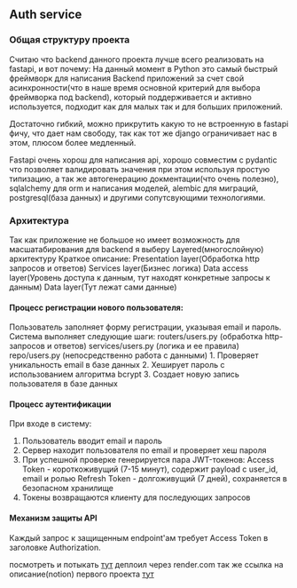## **Auth service**

### **Общая структуру проекта**
Считаю что backend данного проекта лучше всего реализовать на fastapi, и вот почему:
  На данный момент в Python это самый быстрый фреймворк для написания Backend
  приложений за счет свой асинхронности(что в наше время основной критерий для
  выбора фреймворка под backend), который поддерживается и активно используется,
  подходит как для малых так и для больших приложений.
  
  Достаточно гибкий, можно прикрутить какую то не встроенную в fastapi фичу, что дает
  нам свободу, так как тот же django ограничивает нас в этом, плюсом более
  медленный.
  
  Fastapi очень хорош для написания api, хорошо совместим с pydantic что позволяет
  валидировать значения при этом используя простую типизацию, а так же
  автогенерацию докментации(что очень полезно), sqlalchemy для orm и написания
  моделей, alembic для миграций, postgresql(база данных) и другими сопутсвующими
  технологиями.

### **Архитектура**
Так как приложение не большое но имеет возможность для масшатабирования для
backend я выберу Layered(многослойную) архитектуру
Краткое описание:
Presentation layer(Обработка http запросов и ответов)
Services layer(Бизнес логика)
Data access layer(Уровень доступа к данным, тут находят конкретные запросы к
данным)
Data layer(Тут лежат сами данные)


#### Процесс регистрации нового пользователя:
  Пользователь заполняет форму регистрации, указывая email и пароль.
  Система выполняет следующие шаги:
    routers/users.py (обработка http-запросов и ответов)
    services/users.py (логика и ее правила)
    repo/users.py (непосредственно работа с данными)
    1. Проверяет уникальность email в базе данных
    2. Хеширует пароль с использованием алгоритма bcrypt
    3. Создает новую запись пользователя в базе данных

#### Процесс аутентификации
При входе в систему:
  1. Пользователь вводит email и пароль
  2. Сервер находит пользователя по email и проверяет хеш пароля
  3. При успешной проверке генерируется пара JWT-токенов:
  Access Token - короткоживущий (7-15 минут), содержит payload с user_id,
  email и ролью
  Refresh Token - долгоживущий (7 дней), сохраняется в безопасном хранилище
  4. Токены возвращаются клиенту для последующих запросов

#### Механизм защиты API
Каждый запрос к защищенным endpoint'ам требует Access Token в заголовке
Authorization.

посмотреть и потыкать [тут](https://auth-service-v2-rqoi.onrender.com/)
деплоил через render.com
так же ссылка на описание(notion) первого проекта [тут](https://www.notion.so/task-tracker-28cc206df76c80d49675c4dcac4f084e?source=copy_link)
